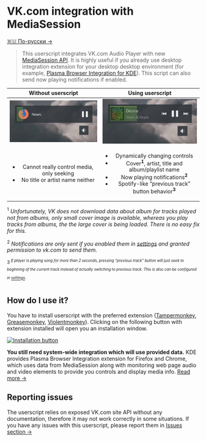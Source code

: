 # VK.com integration with MediaSession

[🇷🇺 По-русски →](/README.ru.md)

> This userscript integrates VK.com Audio Player with new [MediaSession API](https://w3c.github.io/mediasession/). It is highly useful if you already use desktop integration extension for your desktop desktop environment (for example, [Plasma Browser Integration for KDE](https://community.kde.org/Plasma/Browser_Integration)). This script can also send now playing notifications if enabled.

|         Without userscript          |         Using userscript         |
| :---------------------------------: | :------------------------------: |
| ![Screenshot](examples/without.jpg) | ![Screenshot](examples/with.jpg) |
| <ul><li>Cannot really control media, only seeking</li><li>No title or artist name neither</li></ul> | <ul><li>Dynamically changing controls</li><li>Cover<sup>**1**</sup>, artist, title and album/playlist name</li><li>Now playing notifications<sup>**2**</sup></li><li>Spotify-like “previous track” button behavior<sup>**3**</sup></li></ul> |

<sup>1</sup> *Unfortunately, VK does not download data about album for tracks played not from albums, only small cover image is available, whereas you play tracks from albums, the the large cover is being loaded. There is no easy fix for this.*

<sup>2</sup> *Notifications are only sent if you enabled them in [settings][vk_settings] and granted permission to vk.com to send them.*

<sup>3<sup> *If player is playing song for more than 2 seconds, pressing “previous track” button will just seek to beginning of the current track instead of actually switching to previous track. This is also can be configured in [settings][vk_settings].*

## How do I use it?

You have to install userscript with the preferred extension ([Tampermonkey](https://www.tampermonkey.net/), [Greasemonkey](https://www.greasespot.net/), [Violentmonkey](https://violentmonkey.github.io/)). Clicking on the following button with extension installed will open you an installation window.

[![Installation button](https://img.shields.io/badge/VK%20Audio%20Integration-Install-brightgreen)](https://github.com/Sasha-Sorokin/vkaintegra/raw/master/vkaintegra.user.js)

**You still need system-wide integration which will use provided data.** KDE provides Plasma Browser Integration extension for Firefox and Chrome, which uses data from MediaSession along with monitoring web page audio and video elements to provide you controls and display media info. [Read more →](https://mastodon.technology/@kde/101985925180129532)

## Reporting issues

The userscript relies on exposed VK.com site API without any documentation, therefore it may not work correctly in some situations. If you have any issues with this userscript, please report them in [Issues section →](https://github.com/Sasha-Sorokin/vkaintegra/issues)

[vk_settings]: https://vk.com/settings
